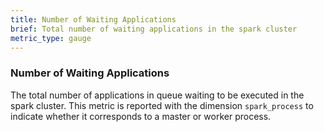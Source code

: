 ```yaml
---
title: Number of Waiting Applications
brief: Total number of waiting applications in the spark cluster
metric_type: gauge
---
```

### Number of Waiting Applications
The total number of applications in queue waiting to be executed in the spark cluster. This metric is reported with the dimension `spark_process` to indicate whether it corresponds to a master or worker process. 
